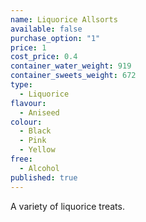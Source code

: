```yaml
---
name: Liquorice Allsorts
available: false
purchase_option: "1"
price: 1
cost_price: 0.4
container_water_weight: 919
container_sweets_weight: 672
type: 
  - Liquorice
flavour: 
  - Aniseed
colour: 
  - Black
  - Pink
  - Yellow
free: 
  - Alcohol
published: true
---
```

A variety of liquorice treats.